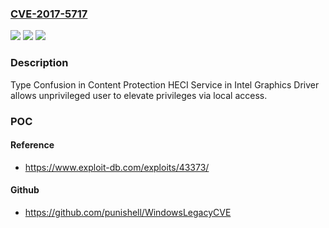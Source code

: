 ### [CVE-2017-5717](https://cve.mitre.org/cgi-bin/cvename.cgi?name=CVE-2017-5717)
![](https://img.shields.io/static/v1?label=Product&message=Intel%20Graphics%20Driver&color=blue)
![](https://img.shields.io/static/v1?label=Version&message=15.49%2F15.47%2F15.46%2F15.45%2F15.40%2F15.36%2F15.33%20&color=brightgreen)
![](https://img.shields.io/static/v1?label=Vulnerability&message=Elevation%20of%20Privilege&color=brightgreen)

### Description

Type Confusion in Content Protection HECI Service in Intel Graphics Driver allows unprivileged user to elevate privileges via local access.

### POC

#### Reference
- https://www.exploit-db.com/exploits/43373/

#### Github
- https://github.com/punishell/WindowsLegacyCVE

